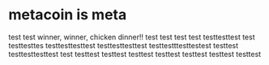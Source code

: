 # metacoin is meta

test
test
winner, winner, chicken dinner!!
test
test
test
test
testtesttest
test
testtesttes
testtesttesttest
testtesttesttest
testtestttesttestest
testtest
testtesttesttest
test
testtest
testtest
testtest
testtest
testtest
testtest
testtest
